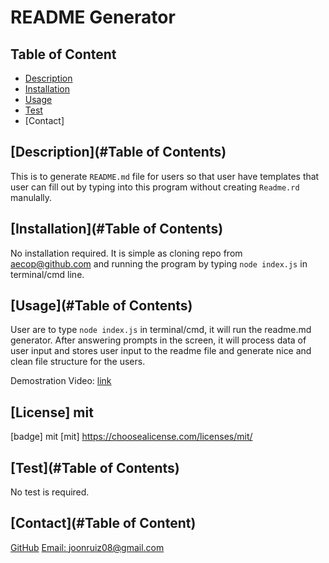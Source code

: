 
  # README Generator
 
  ## Table of Content
  * [Description](#description)
  * [Installation](#installation)
  * [Usage](#usage)
  * [Test](#test)
  * [Contact]

  ## [Description](#Table of Contents)
  
  This is to generate `README.md` file for users so that user have templates that user can fill out by typing into this program without creating `Readme.rd` manulally.
  
  ## [Installation](#Table of Contents)
  
  No installation required. It is simple as cloning repo from aecop@github.com and running the program by typing `node index.js` in terminal/cmd line.
  
  ## [Usage](#Table of Contents)
  
  User are to type `node index.js` in terminal/cmd, it will run the readme.md generator. After answering prompts in the screen, it will process data of user input and stores user input to the readme file and generate nice and clean file structure for the users.
  
  Demostration Video:
  [link](https://watch.screencastify.com/v/xvIbfA1JAv7XpxpqEYjc)


  ## [License]  mit
  [badge] mit
  [mit] https://choosealicense.com/licenses/mit/
  
  ## [Test](#Table of Contents)
  
  No test is required.
  
  ## [Contact](#Table of Content)
  [GitHub](https://github.com/Aecop)
  [Email: joonruiz08@gmail.com](mailto:joonruiz08@gmail.com)
